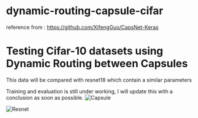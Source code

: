 # dynamic-routing-capsule-cifar
reference from : https://github.com/XifengGuo/CapsNet-Keras

# Testing Cifar-10 datasets using Dynamic Routing between Capsules
This data will be compared with resnet18 which contain a similar parameters 

Training and evaluation is still under working, I will update this with a conclusion as soon as possible. 
![Capsule](https://github.com/theblackcat102/dynamic-routing-capsule-cifar/blob/master/results/Figure_1.png)

![Resnet](https://github.com/theblackcat102/dynamic-routing-capsule-cifar/blob/master/results/Figure_2.png)
